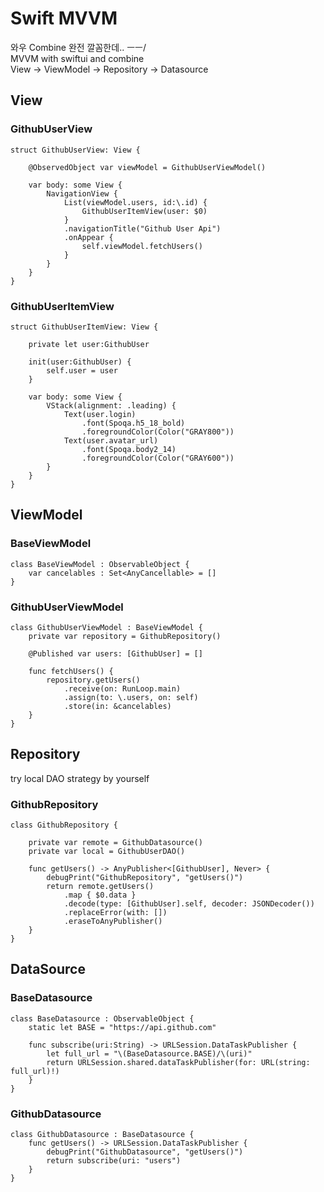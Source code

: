 # Swift MVVM
와우 Combine 완전 깔꼼한데.. ㅡㅡ/  
MVVM with swiftui and combine  
View -> ViewModel -> Repository -> Datasource  

## View
### GithubUserView
```
struct GithubUserView: View {
    
    @ObservedObject var viewModel = GithubUserViewModel()
    
    var body: some View {
        NavigationView {
            List(viewModel.users, id:\.id) {
                GithubUserItemView(user: $0)
            }
            .navigationTitle("Github User Api")
            .onAppear {
                self.viewModel.fetchUsers()
            }
        }
    }
}
```
### GithubUserItemView
```
struct GithubUserItemView: View {
    
    private let user:GithubUser
    
    init(user:GithubUser) {
        self.user = user
    }
    
    var body: some View {
        VStack(alignment: .leading) {
            Text(user.login)
                .font(Spoqa.h5_18_bold)
                .foregroundColor(Color("GRAY800"))
            Text(user.avatar_url)
                .font(Spoqa.body2_14)
                .foregroundColor(Color("GRAY600"))
        }
    }
}
```
## ViewModel
### BaseViewModel
```
class BaseViewModel : ObservableObject {
    var cancelables : Set<AnyCancellable> = []
}
```
### GithubUserViewModel
```
class GithubUserViewModel : BaseViewModel {
    private var repository = GithubRepository()
    
    @Published var users: [GithubUser] = []
    
    func fetchUsers() {
        repository.getUsers()
            .receive(on: RunLoop.main)
            .assign(to: \.users, on: self)
            .store(in: &cancelables)
    }
}
```
## Repository
try local DAO strategy by yourself
### GithubRepository
```
class GithubRepository {

    private var remote = GithubDatasource()
    private var local = GithubUserDAO()
    
    func getUsers() -> AnyPublisher<[GithubUser], Never> {
        debugPrint("GithubRepository", "getUsers()")
        return remote.getUsers()
            .map { $0.data }
            .decode(type: [GithubUser].self, decoder: JSONDecoder())
            .replaceError(with: [])
            .eraseToAnyPublisher()
    }
}
```
## DataSource
### BaseDatasource
```
class BaseDatasource : ObservableObject {
    static let BASE = "https://api.github.com"
    
    func subscribe(uri:String) -> URLSession.DataTaskPublisher {
        let full_url = "\(BaseDatasource.BASE)/\(uri)"
        return URLSession.shared.dataTaskPublisher(for: URL(string: full_url)!)
    }
}
```
### GithubDatasource
```
class GithubDatasource : BaseDatasource {
    func getUsers() -> URLSession.DataTaskPublisher {
        debugPrint("GithubDatasource", "getUsers()")
        return subscribe(uri: "users")
    }
}
```